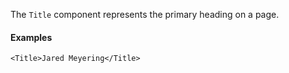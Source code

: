 The `Title` component represents the primary heading on a page.

#### Examples
```
<Title>Jared Meyering</Title>
```
